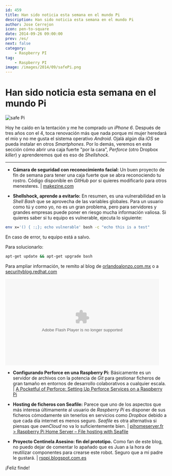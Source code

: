 ```yaml
---
id: 459
title: Han sido noticia esta semana en el mundo Pi
description: Han sido noticia esta semana en el mundo Pi
author: Jose Cerrejon
icon: pen-to-square
date: 2014-09-26 09:00:00
prev: /es/
next: false
category:
    - Raspberry PI
tag:
    - Raspberry PI
image: /images/2014/09/safePi.png
---
```


# Han sido noticia esta semana en el mundo Pi

![safe Pi](/images/2014/09/safePi.png)

Hoy he caído en la tentación y me he comprado un _iPhone 6_. Después de tres años con el 4, toca renovación más que nada porque mi mujer heredará el mío y no me gusta el sistema operativo _Android_. Ojalá algún día _iOS_ se pueda instalar en otros _Smartphones_. Por lo demás, veremos en esta sección cómo abrir una caja fuerte "por la cara", _Perforce_ (otro Dropbox _killer_) y aprenderemos qué es eso de _Shellshock_.

---

-   **Cámara de seguridad con reconocimiento facial:** Un buen proyecto de fín de semana para tener una caja fuerte que se abra reconociendo tu rostro. Código disponible en _GitHub_ por si quieres modificarlo para otros menesteres. | [makezine.com](https://makezine.com/projects/make-40/face-recognition-treasure-safe/)

-   **Shellshock, aprende a evitarlo:** En resumen, es una vulnerabilidad en la _Shell Bash_ que se aprovecha de las variables globales. Para un usuario como tú y como yo, no es un gran problema, pero para servidores y grandes empresas puede poner en riesgo mucha información valiosa. Si quieres saber si tu equipo es vulnerable, ejecuta lo siguiente:

```bash
env x='() { :;}; echo vulnerable' bash -c "echo this is a test"
```

En caso de error, tu equipo está a salvo.

Para solucionarlo:

```bash
apt-get update && apt-get upgrade bash﻿
```

Para ampliar información, te remito al blog de [orlandoalonzo.com.mx](https://www.orlandoalonzo.com.mx/seguridad/la-vulnerabilidad-shellshock-en-bash-todo-lo-que-hay-que-saber/) o a [securityblog.redhat.com](https://securityblog.redhat.com/2014/09/24/bash-specially-crafted-environment-variables-code-injection-attack/)

<object id="flashObj" width="480" height="270" classid="clsid:D27CDB6E-AE6D-11cf-96B8-444553540000" codebase="https://download.macromedia.com/pub/shockwave/cabs/flash/swflash.cab#version=9,0,47,0"><param name="movie" value="https://c.brightcove.com/services/viewer/federated_f9?isVid=1&isUI=1" /><param name="bgcolor" value="#FFFFFF" /><param name="flashVars" value="videoId=3765588876001&playerID=2586606625001&playerKey=AQ~~,AAACWjyiiMk~,AO-UrzkB87xm0ZTYc35_Ysvi-ZNyOcFa&domain=embed&dynamicStreaming=true" /><param name="base" value="https://admin.brightcove.com" /><param name="seamlesstabbing" value="false" /><param name="allowFullScreen" value="true" /><param name="swLiveConnect" value="true" /><param name="allowScriptAccess" value="always" /><embed src="https://c.brightcove.com/services/viewer/federated_f9?isVid=1&isUI=1" bgcolor="#FFFFFF" flashVars="videoId=3765588876001&playerID=2586606625001&playerKey=AQ~~,AAACWjyiiMk~,AO-UrzkB87xm0ZTYc35_Ysvi-ZNyOcFa&domain=embed&dynamicStreaming=true" base="https://admin.brightcove.com" name="flashObj" width="480" height="270" seamlesstabbing="false" type="application/x-shockwave-flash" allowFullScreen="true" allowScriptAccess="always" swLiveConnect="true" pluginspage="https://www.macromedia.com/shockwave/download/index.cgi?P1_Prod_Version=ShockwaveFlash"></embed></object>

-   **Configurando Perforce en una Raspberry Pi:** Básicamente es un servidor de archivos con la potencia de _Git_ para gestionar ficheros de gran tamaño en entornos de desarrollo colaborativos a cualquier escala. | [A Pocketful of Perforce: Setting Up Perforce Services on a Raspberry Pi](https://www.perforce.com/blog/140922/setting-perforce-services-raspberry-pi)

-   **Hosting de ficheros con Seafile:** Parece que uno de los aspectos que más interesa últimamente al usuario de _Raspberry Pi_ es disponer de sus ficheros cómodamente sin tenerlos en servicios como _Dropbox_ debido a que cada día internet es menos seguro. _Seafile_ es otra alternativa si piensas que _ownCloud_ no va lo suficientemente bien. | [pihomeserver.fr > Raspberry Pi Home Server – File hosting with Seafile](https://www.pihomeserver.fr/en/2014/09/24/raspberry-pi-home-server-hebergement-fichier-seafile/)

-   **Proyecto Centinela Asesino: fin del prototipo.** Como fan de este blog, no puedo dejar de comentar lo apañado que es Juan a la hora de reutilizar componentes para crearse este robot. Seguro que a mi padre le gustará. | [rsppi.blogspot.com.es](https://rsppi.blogspot.com.es/2014/09/proyecto-centinela-asesino-fin-del.html)

¡Feliz finde!
